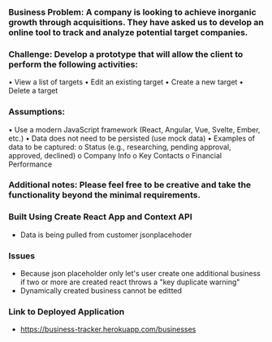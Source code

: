### Business Problem: A company is looking to achieve inorganic growth through acquisitions. They have asked us to develop an online tool to track and analyze potential target companies. 

### Challenge: Develop a prototype that will allow the client to perform the following activities: 

• View a list of targets 
• Edit an existing target 
• Create a new target 
• Delete a target 

### Assumptions: 

• Use a modern JavaScript framework (React, Angular, Vue, Svelte, Ember, etc.) 
• Data does not need to be persisted (use mock data) 
• Examples of data to be captured: 
o Status (e.g., researching, pending approval, approved, declined) 
o Company Info 
o Key Contacts 
o Financial Performance 

### Additional notes: Please feel free to be creative and take the functionality beyond the minimal requirements. 

### Built Using Create React App and Context API
- Data is being pulled from customer jsonplacehoder

### Issues
- Because json placeholder only let's user create one additional business if two or more are created react throws a "key duplicate warning"
- Dynamically created business cannot be editted

### Link to Deployed Application
- https://business-tracker.herokuapp.com/businesses

